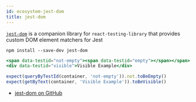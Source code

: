 ```yaml
---
id: ecosystem-jest-dom
title: jest-dom
---
```


[`jest-dom`][gh] is a companion library for `react-testing-library` that provides custom DOM element matchers for Jest

```
npm install --save-dev jest-dom
```

```jsx
<span data-testid="not-empty"><span data-testid="empty"></span></span>
<div data-testid="visible">Visible Example</div>

expect(queryByTestId(container, 'not-empty')).not.toBeEmpty()
expect(getByText(container, 'Visible Example')).toBeVisible()
```

- [jest-dom on GitHub][gh]


[gh]: https://github.com/gnapse/jest-dom